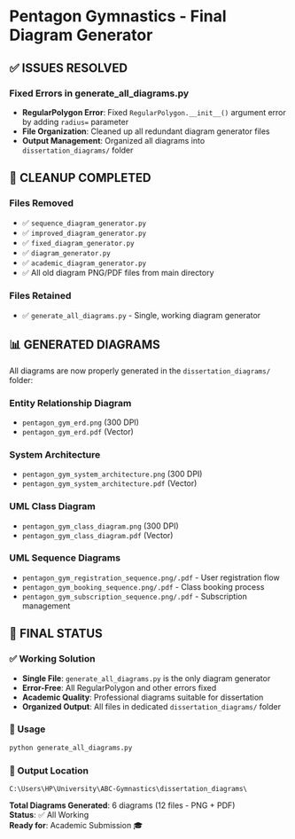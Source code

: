 # Pentagon Gymnastics - Final Diagram Generator

## ✅ ISSUES RESOLVED

### Fixed Errors in generate_all_diagrams.py
- **RegularPolygon Error**: Fixed `RegularPolygon.__init__()` argument error by adding `radius=` parameter
- **File Organization**: Cleaned up all redundant diagram generator files
- **Output Management**: Organized all diagrams into `dissertation_diagrams/` folder

## 🧹 CLEANUP COMPLETED

### Files Removed
- ✅ `sequence_diagram_generator.py` 
- ✅ `improved_diagram_generator.py`
- ✅ `fixed_diagram_generator.py`
- ✅ `diagram_generator.py`
- ✅ `academic_diagram_generator.py`
- ✅ All old diagram PNG/PDF files from main directory

### Files Retained
- ✅ `generate_all_diagrams.py` - Single, working diagram generator

## 📊 GENERATED DIAGRAMS

All diagrams are now properly generated in the `dissertation_diagrams/` folder:

### Entity Relationship Diagram
- `pentagon_gym_erd.png` (300 DPI)
- `pentagon_gym_erd.pdf` (Vector)

### System Architecture
- `pentagon_gym_system_architecture.png` (300 DPI) 
- `pentagon_gym_system_architecture.pdf` (Vector)

### UML Class Diagram  
- `pentagon_gym_class_diagram.png` (300 DPI)
- `pentagon_gym_class_diagram.pdf` (Vector)

### UML Sequence Diagrams
- `pentagon_gym_registration_sequence.png/.pdf` - User registration flow
- `pentagon_gym_booking_sequence.png/.pdf` - Class booking process  
- `pentagon_gym_subscription_sequence.png/.pdf` - Subscription management

## 🎯 FINAL STATUS

### ✅ Working Solution
- **Single File**: `generate_all_diagrams.py` is the only diagram generator
- **Error-Free**: All RegularPolygon and other errors fixed
- **Academic Quality**: Professional diagrams suitable for dissertation
- **Organized Output**: All files in dedicated `dissertation_diagrams/` folder

### 🚀 Usage
```bash
python generate_all_diagrams.py
```

### 📁 Output Location
```
C:\Users\HP\University\ABC-Gymnastics\dissertation_diagrams\
```

**Total Diagrams Generated**: 6 diagrams (12 files - PNG + PDF)  
**Status**: ✅ All Working  
**Ready for**: Academic Submission 🎓
